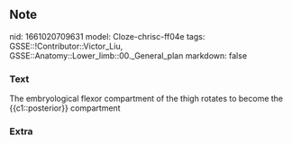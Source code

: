## Note
nid: 1661020709631
model: Cloze-chrisc-ff04e
tags: GSSE::!Contributor::Victor_Liu, GSSE::Anatomy::Lower_limb::00._General_plan
markdown: false

### Text
The embryological flexor compartment of the thigh rotates to become the {{c1::posterior}} compartment

### Extra


